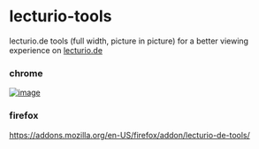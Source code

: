 # lecturio-tools

lecturio.de tools (full width, picture in picture) for a better viewing experience on [lecturio.de](https://www.lecturio.de/)

### chrome

[![image](https://user-images.githubusercontent.com/45885696/117547162-6edea000-b02e-11eb-94c0-7cf731d49f1a.png)](https://chrome.google.com/webstore/detail/lecturiode-tools/iigkpholhicbchaminkolodgiapbpbap?hl=de)

### firefox

https://addons.mozilla.org/en-US/firefox/addon/lecturio-de-tools/
